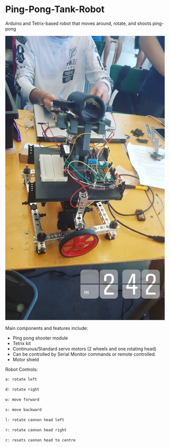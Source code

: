 # Ping-Pong-Tank-Robot
Arduino and Tetrix-based robot that moves around, rotate, and shoots ping-pong

![RobotImg](https://github.com/steven-steven/Ping-Pong-Tank-Robot/blob/master/IMG_20170714_173230_040.jpg)

Main components and features include: 
  - Ping pong shooter module
  - Tetrix kit
  - Continuous/Standard servo motors (2 wheels and one rotating head)
  - Can be controlled by Serial Monitor commands or remote controlled.
  - Motor shield
 
Robot Controls: 

    a: rotate left

    d: rotate right

    w: move forward

    s: move backward

    l: rotate cannon head left

    r: rotate cannon head right

    c: resets cannon head to centre
